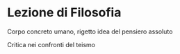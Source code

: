 # Lezione di Filosofia

Corpo concreto umano, rigetto idea del pensiero assoluto

Critica nei confronti del teismo
<!--stackedit_data:
eyJoaXN0b3J5IjpbOTkwODI3MzAwXX0=
-->
